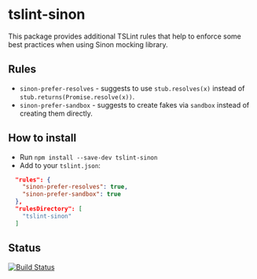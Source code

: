 # tslint-sinon
This package provides additional TSLint rules that help to enforce some best practices when using Sinon mocking library.

## Rules

* `sinon-prefer-resolves` - suggests to use `stub.resolves(x)` instead of `stub.returns(Promise.resolve(x))`.
* `sinon-prefer-sandbox` - suggests to create fakes via `sandbox` instead of creating them directly.

## How to install

* Run `npm install --save-dev tslint-sinon`
* Add to your `tslint.json`:

```json
  "rules": {
    "sinon-prefer-resolves": true,
    "sinon-prefer-sandbox": true
  },
  "rulesDirectory": [
    "tslint-sinon"
  ]
```

## Status

[![Build Status](https://travis-ci.org/Litee/tslint-sinon.png)](https://travis-ci.org/Litee/tslint-sinon)
